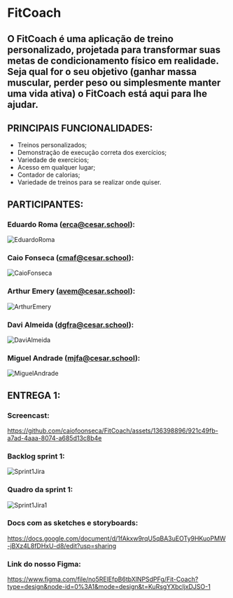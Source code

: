 # FitCoach
## O FitCoach é uma aplicação de treino personalizado, projetada para transformar suas metas de condicionamento físico em realidade. Seja qual for o seu objetivo (ganhar massa muscular, perder peso ou simplesmente manter uma vida ativa) o FitCoach está aqui para lhe ajudar.

## PRINCIPAIS FUNCIONALIDADES:
- Treinos personalizados;
- Demonstração de execução correta dos exercícios;
- Variedade de exercícios;
- Acesso em qualquer lugar;
- Contador de calorias;
- Variedade de treinos para se realizar onde quiser.

## PARTICIPANTES:

### Eduardo Roma (erca@cesar.school):

![EduardoRoma](https://github.com/caiofoonseca/FitCoach/assets/136398896/96741940-8408-4a4c-ae39-78dbde0b498e)

### Caio Fonseca (cmaf@cesar.school):

![CaioFonseca](https://github.com/caiofoonseca/FitCoach/assets/136398896/f9e348b8-78c1-40ba-a3df-a8d0b5632bdf)

### Arthur Emery (avem@cesar.school):

![ArthurEmery](https://github.com/caiofoonseca/FitCoach/assets/136398896/61efd1c3-1880-4ebe-b61e-4801b1951924)

### Davi Almeida (dgfra@cesar.school):

![DaviAlmeida](https://github.com/caiofoonseca/FitCoach/assets/136398896/2b578c6c-760b-44c1-8aae-9b84b485b409)

### Miguel Andrade (mjfa@cesar.school):

![MiguelAndrade](https://github.com/caiofoonseca/FitCoach/assets/136398896/ec2d709f-ca85-4230-9143-79c81f70c55d)

## ENTREGA 1:

### Screencast:

https://github.com/caiofoonseca/FitCoach/assets/136398896/921c49fb-a7ad-4aaa-8074-a685d13c8b4e

### Backlog sprint 1:

![Sprint1Jira](https://github.com/caiofoonseca/FitCoach/assets/136398896/99c9c7d9-f53a-44e9-a87e-e9c2c509059d)

### Quadro da sprint 1:

![Sprint1Jira1](https://github.com/caiofoonseca/FitCoach/assets/136398896/fcd92cfe-2061-42c2-bee2-de195116f076)

### Docs com as sketches e storyboards:

https://docs.google.com/document/d/1fAkxw9rqU5qBA3uEOTy9HKuoPMW-jBXz4L8fDHxU-d8/edit?usp=sharing

### Link do nosso Figma:

https://www.figma.com/file/no5RElEfpB6tbXlNPSdPFg/Fit-Coach?type=design&node-id=0%3A1&mode=design&t=KuRsgYXbcljxDJSO-1
